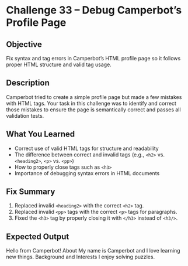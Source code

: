 # Challenge 33 – Debug Camperbot’s Profile Page

## Objective

Fix syntax and tag errors in Camperbot’s HTML profile page so it follows proper HTML structure and valid tag usage.

## Description

Camperbot tried to create a simple profile page but made a few mistakes with HTML tags.
Your task in this challenge was to identify and correct those mistakes to ensure the page is semantically correct and passes all validation tests.

## What You Learned

* Correct use of valid HTML tags for structure and readability
* The difference between correct and invalid tags (e.g., `<h2>` vs. `<heading2>`, `<p>` vs. `<pp>`)
* How to properly close tags such as `<h3>`
* Importance of debugging syntax errors in HTML documents

## Fix Summary

1. Replaced invalid `<heading2>` with the correct `<h2>` tag.
2. Replaced invalid `<pp>` tags with the correct `<p>` tags for paragraphs.
3. Fixed the `<h3>` tag by properly closing it with `</h3>` instead of `<h3/>`.

## Expected Output

Hello from Camperbot!
About
My name is Camperbot and I love learning new things.
Background and Interests
I enjoy solving puzzles.

